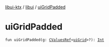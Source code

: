 [libui-ktx](../index.md) / [libui](index.md) / [uiGridPadded](./ui-grid-padded.md)

# uiGridPadded

`fun uiGridPadded(g: `[`CValuesRef`](../kotlinx.cinterop/-c-values-ref/index.md)`<`[`uiGrid`](ui-grid.md)`>?): `[`Int`](https://kotlinlang.org/api/latest/jvm/stdlib/kotlin/-int/index.html)
